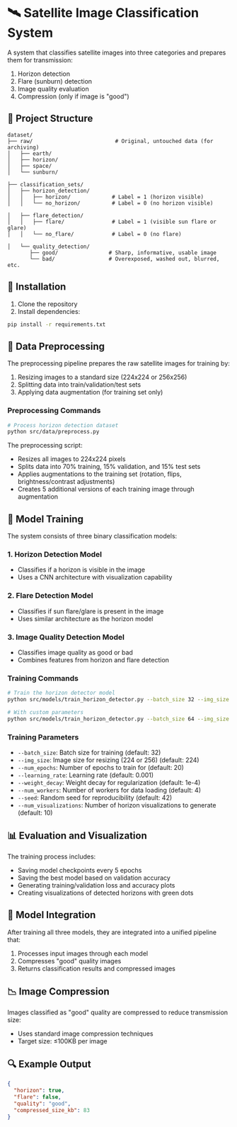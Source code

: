 # 🛰️ Satellite Image Classification System

A system that classifies satellite images into three categories and prepares them for transmission:
1. Horizon detection
2. Flare (sunburn) detection
3. Image quality evaluation
4. Compression (only if image is "good")

## 📁 Project Structure

```
dataset/
├── raw/                          # Original, untouched data (for archiving)
│   ├── earth/
│   ├── horizon/
│   ├── space/
│   └── sunburn/

├── classification_sets/
│   ├── horizon_detection/
│   │   ├── horizon/             # Label = 1 (horizon visible)
│   │   └── no_horizon/          # Label = 0 (no horizon visible)

│   ├── flare_detection/
│   │   ├── flare/               # Label = 1 (visible sun flare or glare)
│   │   └── no_flare/            # Label = 0 (no flare)

│   └── quality_detection/
       ├── good/                # Sharp, informative, usable image
       └── bad/                 # Overexposed, washed out, blurred, etc.
```

## 🔧 Installation

1. Clone the repository
2. Install dependencies:

```bash
pip install -r requirements.txt
```

## 🔄 Data Preprocessing

The preprocessing pipeline prepares the raw satellite images for training by:
1. Resizing images to a standard size (224x224 or 256x256)
2. Splitting data into train/validation/test sets
3. Applying data augmentation (for training set only)

### Preprocessing Commands

```bash
# Process horizon detection dataset
python src/data/preprocess.py
```

The preprocessing script:
- Resizes all images to 224x224 pixels
- Splits data into 70% training, 15% validation, and 15% test sets
- Applies augmentations to the training set (rotation, flips, brightness/contrast adjustments)
- Creates 5 additional versions of each training image through augmentation

## 🧠 Model Training

The system consists of three binary classification models:

### 1. Horizon Detection Model
- Classifies if a horizon is visible in the image
- Uses a CNN architecture with visualization capability

### 2. Flare Detection Model
- Classifies if sun flare/glare is present in the image
- Uses similar architecture as the horizon model

### 3. Image Quality Detection Model
- Classifies image quality as good or bad
- Combines features from horizon and flare detection

### Training Commands

```bash
# Train the horizon detector model
python src/models/train_horizon_detector.py --batch_size 32 --img_size 224 --num_epochs 20 --learning_rate 0.001

# With custom parameters
python src/models/train_horizon_detector.py --batch_size 64 --img_size 256 --num_epochs 30 --learning_rate 0.0005 --weight_decay 1e-5 --num_workers 8 --seed 42 --num_visualizations 15
```

### Training Parameters

- `--batch_size`: Batch size for training (default: 32)
- `--img_size`: Image size for resizing (224 or 256) (default: 224)
- `--num_epochs`: Number of epochs to train for (default: 20)
- `--learning_rate`: Learning rate (default: 0.001)
- `--weight_decay`: Weight decay for regularization (default: 1e-4)
- `--num_workers`: Number of workers for data loading (default: 4)
- `--seed`: Random seed for reproducibility (default: 42)
- `--num_visualizations`: Number of horizon visualizations to generate (default: 10)

## 📊 Evaluation and Visualization

The training process includes:
- Saving model checkpoints every 5 epochs
- Saving the best model based on validation accuracy
- Generating training/validation loss and accuracy plots
- Creating visualizations of detected horizons with green dots

## 🔄 Model Integration

After training all three models, they are integrated into a unified pipeline that:
1. Processes input images through each model
2. Compresses "good" quality images
3. Returns classification results and compressed images

## 📉 Image Compression

Images classified as "good" quality are compressed to reduce transmission size:
- Uses standard image compression techniques
- Target size: ≤100KB per image

## 🔍 Example Output

```json
{
  "horizon": true,
  "flare": false,
  "quality": "good",
  "compressed_size_kb": 83
}
```
